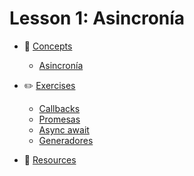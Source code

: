 # Lesson 1: Asincronía

* 🧠 [Concepts](CONCEPTS)
  * [Asincronía](CONCEPTS/Asincronia.md)

* ✏️ [Exercises](EXERCISES)
  * [Callbacks](EXERCISES/1.callbacks.js)
  * [Promesas](EXERCISES/2.promesas.js)
  * [Async await](EXERCISES/3.async-await.js)
  * [Generadores](EXERCISES/4.generadores.js)

* 🔗 [Resources](RESOURCES.md)
